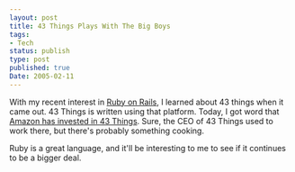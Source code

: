 ```yaml
---
layout: post
title: 43 Things Plays With The Big Boys
tags:
- Tech
status: publish
type: post
published: true
Date: 2005-02-11
---
```

With my recent interest in [Ruby on Rails](http://www.rubyonrails.org), I learned about 43 things when it came out.  43 Things is written using that platform.  Today, I got word that [Amazon has invested in 43 Things](https://en.wikipedia.org/wiki/43_Things).  Sure, the <span class="caps">CEO</span> of 43 Things used to work there, but there's probably something cooking.

Ruby is a great language, and it'll be interesting to me to see if it continues to be a bigger deal.
